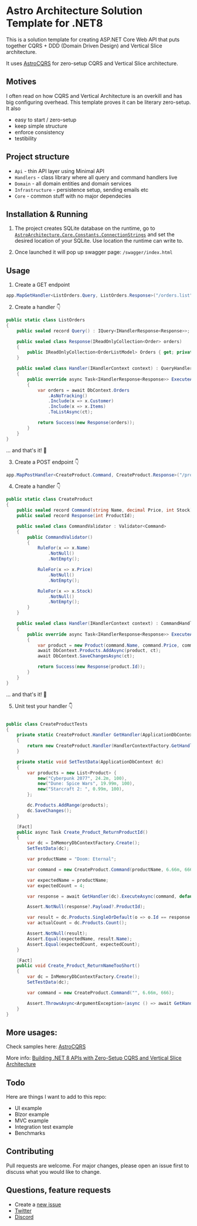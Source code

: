 ﻿# Astro Architecture Solution Template for .NET8

This is a solution template for creating ASP.NET Core Web API that puts together CQRS + DDD (Domain Driven Design) and Vertical Slice architecture.

It uses [AstroCQRS](https://github.com/kedzior-io/astro-cqrs) for zero-setup CQRS and Vertical Slice architecture.

## Motives

I often read on how CQRS and Vertical Architecture is an overkill and has big configuring overhead. This template proves it can be literary zero-setup. It also 

- easy to start / zero-setup
- keep simple structure
- enforce consistency
- testibility
 
## Project structure

- `Api` - thin API layer using Minimal API
- `Handlers` - class library where all query and command handlers live
- `Domain` - all domain entities and domain services
- `Infrastructure` - persistence setup, sending emails etc
- `Core` - common stuff with no major dependecies

## Installation & Running

1. The project creates SQLite database on the runtime, go to [`AstroArchitecture.Core.Constants.ConnectionStrings`](https://github.com/kedzior-io/astro-architecture/blob/main/src/AstroArchitecture.Core/Constants/ConnectionStrings.cs) and set the desired location of your SQLite. Use location the runtime can write to. 

2. Once launched it will pop up swagger page: `/swagger/index.html`

## Usage 

1. Create a GET endpoint

```csharp
app.MapGetHandler<ListOrders.Query, ListOrders.Response>("/orders.list");
```

2. Create a handler 👇

```csharp
public static class ListOrders
{
    public sealed record Query() : IQuery<IHandlerResponse<Response>>;

    public sealed class Response(IReadOnlyCollection<Order> orders)
    {
        public IReadOnlyCollection<OrderListModel> Orders { get; private set; } = orders.Select(OrderListModel.Create).ToList();
    }

    public sealed class Handler(IHandlerContext context) : QueryHandler<Query, Response>(context)
    {
        public override async Task<IHandlerResponse<Response>> ExecuteAsync(Query query, CancellationToken ct)
        {
            var orders = await DbContext.Orders
                .AsNoTracking()
                .Include(x => x.Customer)
                .Include(x => x.Items)
                .ToListAsync(ct);

            return Success(new Response(orders));
        }
    }
}
```

... and that's it! 🙌

3. Create a POST endpoint 👇

```csharp
app.MapPostHandler<CreateProduct.Command, CreateProduct.Response>("/products.create");
```

4. Create a handler 👇

```csharp
public static class CreateProduct
{
    public sealed record Command(string Name, decimal Price, int Stock) : ICommand<IHandlerResponse<Response>>;
    public sealed record Response(int ProductId);

    public sealed class CommandValidator : Validator<Command>
    {
        public CommandValidator()
        {
            RuleFor(x => x.Name)
                .NotNull()
                .NotEmpty();

            RuleFor(x => x.Price)
                .NotNull()
                .NotEmpty();

            RuleFor(x => x.Stock)
                .NotNull()
                .NotEmpty();
        }
    }

    public sealed class Handler(IHandlerContext context) : CommandHandler<Command, Response>(context)
    {
        public override async Task<IHandlerResponse<Response>> ExecuteAsync(Command command, CancellationToken ct)
        {
            var product = new Product(command.Name, command.Price, command.Stock);
            await DbContext.Products.AddAsync(product, ct);
            await DbContext.SaveChangesAsync(ct);

            return Success(new Response(product.Id));
        }
    }
}
```

... and that's it! 🙌


5. Unit test your handler 👇

```csharp

public class CreateProductTests
{
    private static CreateProduct.Handler GetHandler(ApplicationDbContext dbContext)
    {
        return new CreateProduct.Handler(HandlerContextFactory.GetHandlerContext(dbContext));
    }

    private static void SetTestData(ApplicationDbContext dc)
    {
        var products = new List<Product> {
            new("Cyberpunk 2077", 24.2m, 100),
            new("Dune: Spice Wars", 19.99m, 100),
            new("Starcraft 2: ", 0.99m, 100),
        };

        dc.Products.AddRange(products);
        dc.SaveChanges();
    }

    [Fact]
    public async Task Create_Product_ReturnProductId()
    {
        var dc = InMemoryDbContextFactory.Create();
        SetTestData(dc);

        var productName = "Doom: Eternal";

        var command = new CreateProduct.Command(productName, 6.66m, 666);

        var expectedName = productName;
        var expectedCount = 4;

        var response = await GetHandler(dc).ExecuteAsync(command, default);

        Assert.NotNull(response?.Payload?.ProductId);

        var result = dc.Products.SingleOrDefault(o => o.Id == response.Payload.ProductId);
        var actualCount = dc.Products.Count();

        Assert.NotNull(result);
        Assert.Equal(expectedName, result.Name);
        Assert.Equal(expectedCount, expectedCount);
    }

    [Fact]
    public void Create_Product_ReturnNameTooShort()
    {
        var dc = InMemoryDbContextFactory.Create();
        SetTestData(dc);

        var command = new CreateProduct.Command("", 6.66m, 666);

        Assert.ThrowsAsync<ArgumentException>(async () => await GetHandler(dc).ExecuteAsync(command, default));
    }
}
```

## More usages:

Check samples here: [AstroCQRS](https://github.com/kedzior-io/astro-cqrs)

More info: [Building .NET 8 APIs with Zero-Setup CQRS and Vertical Slice Architecture](https://dev.to/kedzior_io/building-net-8-apis-with-zero-setup-cqrs-and-vertical-slice-architecture-528p)

## Todo

Here are things I want to add to this repo:

- UI example
- Blzor example
- MVC example
- Integration test example
- Benchmarks
  
## Contributing

Pull requests are welcome. For major changes, please open an issue first to discuss what you would like to change.

## Questions, feature requests

- Create a [new issue](https://github.com/kedzior-io/astro-cqrs/issues/new)
- [Twitter](https://twitter.com/KedziorArtur)
- [Discord](https://discord.gg/j3vmcaZG)

